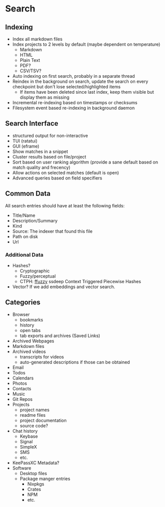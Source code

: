 # Search

## Indexing

- Index all markdown files
- Index projects to 2 levels by default (maybe dependent on temperature)
  - Markdown
  - HTML
  - Plain Text
  - PDF?
  - CSV/TSV?
- Auto indexing on first search, probably in a separate thread
- Reindex in the background on search, update the search on every checkpoint but don't lose selected/highlighted items
  - If items have been deleted since last index, keep them visible but display them as missing
- Incremental re-indexing based on timestamps or checksums
- Filesystem event based re-indexing in background daemon

## Search Interface

- structured output for non-interactive
- TUI (ratatui)
- GUI (eframe)
- Show matches in a snippet
- Cluster results based on file/project
- Sort based on user ranking algorithm (provide a sane default based on match quality and frecency)
- Allow actions on selected matches (default is open)
- Advanced queries based on field specifiers

## Common Data

All search entries should have at least the following fields:

- Title/Name
- Description/Summary
- Kind
- Source: The indexer that found this file
- Path on disk
- Url

### Additional Data

- Hashes?
  - Cryptographic
  - Fuzzy/perceptual
  - CTPH: [ffuzzy](https://lib.rs/crates/ffuzzy) ssdeep Context Triggered Piecewise Hashes
- Vector? If we add embeddings and vector search.

## Categories

- Browser
  - bookmarks
  - history
  - open tabs
  - tab exports and archives (Saved Links)
- Archived Webpages
- Markdown files
- Archived videos
  - transcripts for videos
  - auto-generated descriptions if those can be obtained
- Email
- Todos
- Calendars
- Photos
- Contacts
- Music
- Git Repos
- Projects
  - project names
  - readme files
  - project documentation
  - source code?
- Chat history
  - Keybase
  - Signal
  - SimpleX
  - SMS
  - etc.
- KeePassXC Metadata?
- Software
  - Desktop files
  - Package manger entries
    - Nixpkgs
    - Crates
    - NPM
    - etc.
